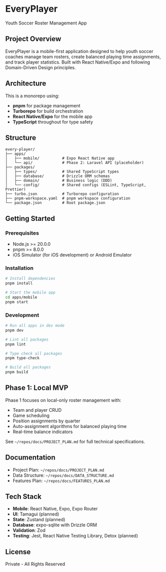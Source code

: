 # EveryPlayer

Youth Soccer Roster Management App

## Project Overview

EveryPlayer is a mobile-first application designed to help youth soccer coaches manage team rosters, create balanced playing time assignments, and track player statistics. Built with React Native/Expo and following Domain-Driven Design principles.

## Architecture

This is a monorepo using:
- **pnpm** for package management
- **Turborepo** for build orchestration
- **React Native/Expo** for the mobile app
- **TypeScript** throughout for type safety

## Structure

```
every-player/
├── apps/
│   ├── mobile/          # Expo React Native app
│   └── api/             # Phase 2: Laravel API (placeholder)
├── packages/
│   ├── types/           # Shared TypeScript types
│   ├── database/        # Drizzle ORM schemas
│   ├── domain/          # Business logic (DDD)
│   └── config/          # Shared configs (ESLint, TypeScript, Prettier)
├── turbo.json           # Turborepo configuration
├── pnpm-workspace.yaml  # pnpm workspace configuration
└── package.json         # Root package.json
```

## Getting Started

### Prerequisites

- Node.js >= 20.0.0
- pnpm >= 8.0.0
- iOS Simulator (for iOS development) or Android Emulator

### Installation

```bash
# Install dependencies
pnpm install

# Start the mobile app
cd apps/mobile
pnpm start
```

### Development

```bash
# Run all apps in dev mode
pnpm dev

# Lint all packages
pnpm lint

# Type check all packages
pnpm type-check

# Build all packages
pnpm build
```

## Phase 1: Local MVP

Phase 1 focuses on local-only roster management with:
- Team and player CRUD
- Game scheduling
- Position assignments by quarter
- Auto-assignment algorithms for balanced playing time
- Real-time balance indicators

See `~/repos/docs/PROJECT_PLAN.md` for full technical specifications.

## Documentation

- Project Plan: `~/repos/docs/PROJECT_PLAN.md`
- Data Structure: `~/repos/docs/DATA_STRUCTURE.md`
- Features Plan: `~/repos/docs/FEATURES_PLAN.md`

## Tech Stack

- **Mobile**: React Native, Expo, Expo Router
- **UI**: Tamagui (planned)
- **State**: Zustand (planned)
- **Database**: expo-sqlite with Drizzle ORM
- **Validation**: Zod
- **Testing**: Jest, React Native Testing Library, Detox (planned)

## License

Private - All Rights Reserved
